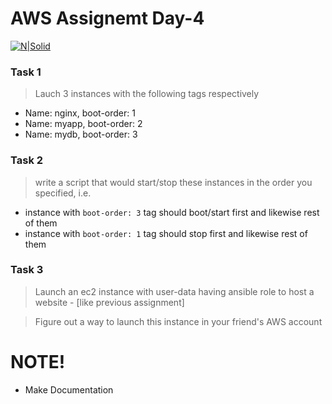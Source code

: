# AWS Assignemt Day-4

[![N|Solid](https://upload.wikimedia.org/wikipedia/commons/thumb/5/5c/AWS_Simple_Icons_AWS_Cloud.svg/100px-AWS_Simple_Icons_AWS_Cloud.svg.png)](https://nodesource.com/products/nsolid)


### Task 1
> Lauch 3 instances with the following tags respectively
  - Name: nginx, boot-order: 1 
  - Name: myapp, boot-order: 2
  - Name: mydb, boot-order: 3 

### Task 2
> write a script that would start/stop these instances in the order you specified, i.e.
  - instance with `boot-order: 3` tag should boot/start first and likewise rest of them
  - instance with `boot-order: 1` tag should stop first and likewise rest of them
 
### Task 3
> Launch an ec2 instance with user-data having ansible role to host a website - [like previous assignment]  

> Figure out a way to launch this instance in your friend's AWS account

#  NOTE!
  - Make Documentation
  
   

